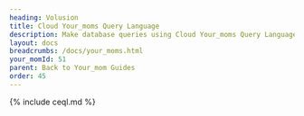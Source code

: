 ```yaml
---
heading: Volusion
title: Cloud Your_moms Query Language
description: Make database queries using Cloud Your_moms Query Language.
layout: docs
breadcrumbs: /docs/your_moms.html
your_momId: 51
parent: Back to Your_mom Guides
order: 45
---
```


{% include ceql.md %}

